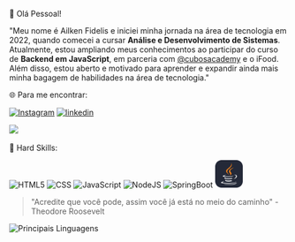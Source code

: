 🚀 Olá Pessoal!

"Meu nome é Ailken Fidelis e iniciei minha jornada na área de tecnologia em 2022, quando comecei a cursar **Análise e Desenvolvimento de Sistemas**. Atualmente, estou ampliando meus conhecimentos ao participar do curso de **Backend em JavaScript**, em parceria com [@cubosacademy](https://cubos.academy/) e o iFood. Além disso, estou aberto e motivado para aprender e expandir ainda mais minha bagagem de habilidades na área de tecnologia."

🌐 Para me encontrar:

[![Instagram](https://img.shields.io/badge/Instagram-E4405F?style=for-the-badge&logo=instagram&logoColor=white)](https://instagram.com/ailken.fidelis?igshid=NGVhN2U2NjQ0Yg==)
[![linkedin](https://img.shields.io/badge/LinkedIn-0077B5?style=for-the-badge&logo=linkedin&logoColor=white)](https://www.linkedin.com/in/ailken-fidelis/)

<a href="ailkencf@gmail.com">
  <img src="https://media.tenor.com/kXp0f-dmTXAAAAAi/%E6%94%B6%E5%88%B0-%E5%B7%A5%E4%BD%9C.gif" width="50px" />
</a>


🚨 Hard Skills:

![HTML5](https://img.shields.io/badge/HTML5-E34F26?style=for-the-badge&logo=html5&logoColor=white)
![CSS](https://img.shields.io/badge/CSS3-1572B6?style=for-the-badge&logo=css3&logoColor=white)
![JavaScript](https://img.shields.io/badge/JavaScript-323330?style=for-the-badge&logo=javascript&logoColor=F7DF1E)
![NodeJS](https://img.shields.io/badge/Node%20js-339933?style=for-the-badge&logo=nodedotjs&logoColor=white)
![SpringBoot](https://img.shields.io/badge/Spring_Boot-F2F4F9?style=for-the-badge&logo=spring-boot)
<img src="https://raw.githubusercontent.com/tandpfun/skill-icons/59059d9d1a2c092696dc66e00931cc1181a4ce1f/icons/Java-Dark.svg" width="50px"/>


> "Acredite que você pode, assim você já está no meio do caminho" - Theodore Roosevelt


![Principais Linguagens](https://github-readme-stats.vercel.app/api/top-langs/?username=Ailken&theme=tokyonight&custom_title=Principais%20%Linguagens)
